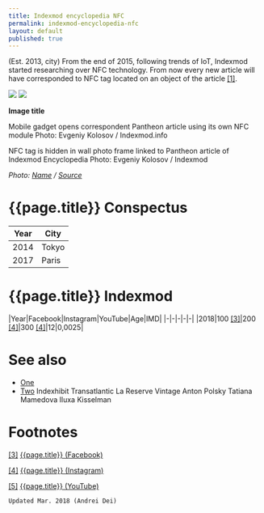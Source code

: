```yaml
---
title: Indexmod encyclopedia NFC
permalink: indexmod-encyclopedia-nfc
layout: default
published: true
---
```




(Est. 2013, city) From the end of 2015, following trends of IoT, Indexmod started researching over NFC technology. From now every new article will have corresponded to NFC tag located on an object of the article <span id="a1">[\[1\]](#f1)</span>.

![](/encyclopedia/images/nfc-1.jpg) ![](/encyclopedia/images/nfc-2.jpg)

**Image title**

Mobile gadget opens correspondent Pantheon article using its own NFC module
Photo: Evgeniy Kolosov / Indexmod.info

NFC tag is hidden in wall photo frame linked to Pantheon article of Indexmod Encyclopedia
Photo: Evgeniy Kolosov / Indexmod

*Photo: [Name](index) / [Source](index)*

# {{page.title}} Conspectus

|Year|City|
|-|-|
|2014|Tokyo|
|2017|Paris|

# {{page.title}} Indexmod

|Year|Facebook|Instagram|YouTube|Age|IMD|
|-|-|-|-|-|
|2018|100 <span id="a3">[\[3\]](#f3)</span>|200 <span id="a4">[\[4\]](#f4)</span>|300 <span id="a4">[\[4\]](#f4)</span>|12|0,0025|


# See also

+ [One](index)
+ [Two](index)
Indexhibit
Transatlantic
La Reserve Vintage
Anton Polsky
Tatiana Mamedova
Iluxa Kisselman

# Footnotes

[[3]](#a3) <span id="f3"></span> [{{page.title}} (Facebook)](index)

[[4]](#a4) <span id="f4"></span> [{{page.title}} (Instagram)](index)

[[5]](#a5) <span id="f5"></span> [{{page.title}} (YouTube)](index)

`Updated Mar. 2018 (Andrei Dei)`
